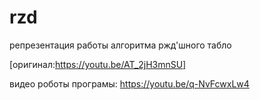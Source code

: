 # rzd
репрезентация работы алгоритма ржд'шного табло 

[оригинал:https://youtu.be/AT_2jH3mnSU]

видео роботы програмы: https://youtu.be/q-NvFcwxLw4
